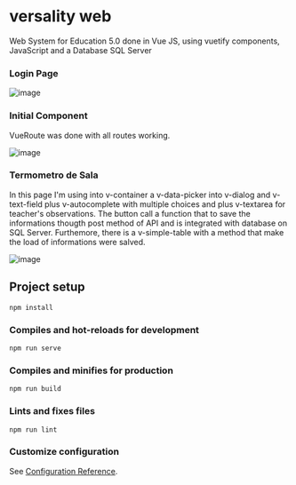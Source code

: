 # versality web

Web System for Education 5.0 done in Vue JS, using vuetify components, JavaScript and a Database SQL Server

### Login Page

![image](https://user-images.githubusercontent.com/99905571/178382451-5050c5b7-da67-45f8-9c6b-f0d54213af50.png)

### Initial Component

VueRoute was done with all routes working.

![image](https://user-images.githubusercontent.com/99905571/178383159-6348c23f-4261-452f-8cb4-fb9240e5c1a2.png)

### Termometro de Sala

In this page I'm using into v-container a v-data-picker into v-dialog and v-text-field plus v-autocomplete with multiple choices and plus v-textarea for teacher's observations. The button call a function that to save the informations thougth post method of API and is integrated with database on SQL Server. Furthemore, there is a v-simple-table with a method that make the load of informations were salved. 

![image](https://user-images.githubusercontent.com/99905571/178384781-ecd7ef52-fc3a-4d84-8f33-0b0d44957764.png)


## Project setup
```
npm install
```

### Compiles and hot-reloads for development
```
npm run serve
```

### Compiles and minifies for production
```
npm run build
```

### Lints and fixes files
```
npm run lint
```

### Customize configuration
See [Configuration Reference](https://cli.vuejs.org/config/).
